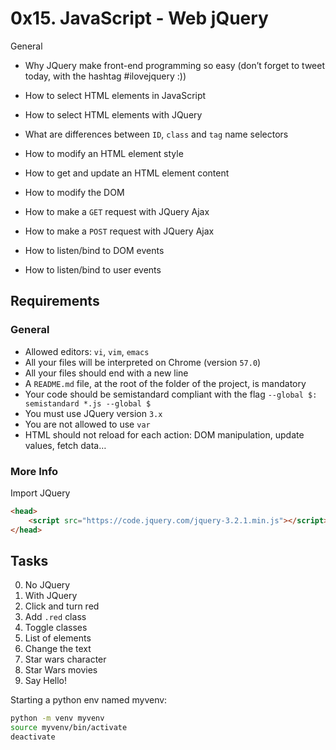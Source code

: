 # 0x15. JavaScript - Web jQuery
General

- Why JQuery make front-end programming so easy (don’t forget to tweet today, with the hashtag #ilovejquery :))
- How to select HTML elements in JavaScript
- How to select HTML elements with JQuery
- What are differences between `ID`, `class` and `tag` name selectors
- How to modify an HTML element style
- How to get and update an HTML element content
- How to modify the DOM
- How to make a `GET` request with JQuery Ajax
- How to make a `POST` request with JQuery Ajax
- How to listen/bind to DOM events

- How to listen/bind to user events

## Requirements
### General

- Allowed editors: `vi`, `vim`, `emacs`
- All your files will be interpreted on Chrome (version `57.0`)
- All your files should end with a new line
- A `README.md` file, at the root of the folder of the project, is mandatory
- Your code should be semistandard compliant with the flag `--global $: semistandard *.js --global $`
- You must use JQuery version `3.x`
- You are not allowed to use `var`
- HTML should not reload for each action: DOM manipulation, update values, fetch data…

### More Info
Import JQuery
```html
<head>
    <script src="https://code.jquery.com/jquery-3.2.1.min.js"></script>
</head>
```

## Tasks
0. No JQuery 
1. With JQuery
2. Click and turn red
3. Add `.red` class
4. Toggle classes
5. List of elements
6. Change the text
7. Star wars character 
8. Star Wars movies
9. Say Hello!

Starting a python env named myvenv:
```sh
python -m venv myvenv
source myvenv/bin/activate
deactivate
```
